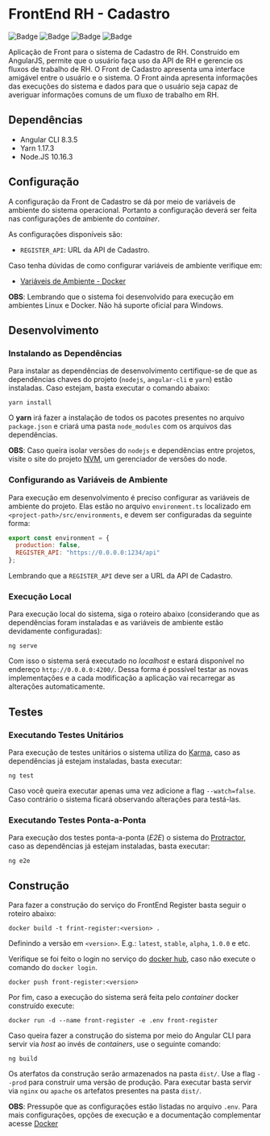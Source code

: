 # FrontEnd RH - Cadastro

![Badge](https://img.shields.io/badge/example-ok-brightgreen?style=flat-square)
![Badge](https://img.shields.io/badge/build-failing-red?style=flat-square)
![Badge](https://img.shields.io/badge/tests-ok-brightgreen?style=flat-square)
![Badge](https://img.shields.io/badge/quality-66%25-yellow?style=flat-square)

Aplicação de Front para o sistema de Cadastro de RH. Construído em AngularJS, permite
que o usuário faça uso da API de RH e gerencie os fluxos de trabalho de RH. O Front
de Cadastro apresenta uma interface amigável entre o usuário e o sistema. O Front
ainda apresenta informações das execuções do sistema e dados para que o usuário
seja capaz de averiguar informações comuns de um fluxo de trabalho em RH.

## Dependências

- Angular CLI 8.3.5
- Yarn 1.17.3
- Node.JS 10.16.3

## Configuração

A configuração da Front de Cadastro se dá por meio de variáveis de ambiente do
sistema operacional. Portanto a configuração deverá ser feita nas configurações
de ambiente do _container_.

As configurações disponíveis são:

- `REGISTER_API`: URL da API de Cadastro.

Caso tenha dúvidas de como configurar variáveis de ambiente verifique em:

- [Variáveis de Ambiente - Docker](https://serverascode.com/2014/05/29/environment-variables-with-docker.html)

**OBS**: Lembrando que o sistema foi desenvolvido para execução em ambientes Linux
e Docker. Não há suporte oficial para Windows.

## Desenvolvimento

### Instalando as Dependências

Para instalar as dependências de desenvolvimento certifique-se de que as
dependências chaves do projeto (`nodejs`, `angular-cli` e `yarn`) estão instaladas.
Caso estejam, basta executar o comando abaixo:

```shell
yarn install
```

O **yarn** irá fazer a instalação de todos os pacotes presentes no arquivo `package.json`
e criará uma pasta `node_modules` com os arquivos das dependências.

**OBS**: Caso queira isolar versões do `nodejs` e dependências entre projetos,
visite o site do projeto [NVM](http://nvm.sh), um gerenciador de versões do node.

### Configurando as Variáveis de Ambiente

Para execução em desenvolvimento é preciso configurar as variáveis de ambiente
do projeto. Elas estão no arquivo `environment.ts` localizado em
`<project-path>/src/environments`, e devem ser configuradas da seguinte forma:

```javascript
export const environment = {
  production: false,
  REGISTER_API: "https://0.0.0.0:1234/api"
};
```

Lembrando que a `REGISTER_API` deve ser a URL da API de Cadastro.

### Execução Local

Para execução local do sistema, siga o roteiro abaixo (considerando que as dependências
foram instaladas e as variáveis de ambiente estão devidamente configuradas):

```shell
ng serve
```

Com isso o sistema será executado no _localhost_ e estará disponível no endereço
`http://0.0.0.0:4200/`. Dessa forma é possível testar as novas implementações e
a cada modificação a aplicação vai recarregar as alterações automaticamente.

## Testes

### Executando Testes Unitários

Para execução de testes unitários o sistema utiliza do [Karma](https://karma-runner.github.io/latest/index.html),
caso as dependências já estejam instaladas, basta executar:

```shell
ng test
```

Caso você queira executar apenas uma vez adicione a flag `--watch=false`. Caso
contrário o sistema ficará observando alterações para testá-las.

### Executando Testes Ponta-a-Ponta

Para execução dos testes ponta-a-ponta (_E2E_) o sistema do [Protractor](https://www.protractortest.org/#/),
caso as dependências já estejam instaladas, basta executar:

```shell
ng e2e
```

## Construção

Para fazer a construção do serviço do FrontEnd Register basta seguir o roteiro abaixo:

```shell
docker build -t frint-register:<version> .
```

Definindo a versão em `<version>`. E.g.: `latest`, `stable`, `alpha`, `1.0.0` e etc.

Verifique se foi feito o login no serviço do [docker hub](https://hub.docker.com/),
caso não execute o comando do `docker login`.

```shell
docker push front-register:<version>
```

Por fim, caso a execução do sistema será feita pelo _container_ docker construído
execute:

```shell
docker run -d --name front-register -e .env front-register
```

Caso queira fazer a construção do sistema por meio do Angular CLI para servir via _host_
ao invés de _containers_, use o seguinte comando:

```shell
ng build
```

Os aterfatos da construção serão armazenados na pasta `dist/`. Use a flag `--prod`
para construir uma versão de produção. Para executar basta servir via `nginx` ou
`apache` os artefatos presentes na pasta `dist/`.

**OBS**: Pressupõe que as configurações estão listadas no arquivo `.env`. Para
mais configurações, opções de execução e a documentação complementar acesse [Docker](https://docs.docker.com/)
